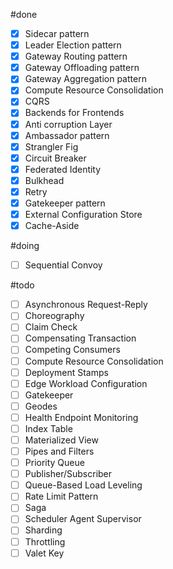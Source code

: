 

#done
- [x] Sidecar pattern
- [x] Leader Election pattern
- [x] Gateway Routing pattern
- [x] Gateway Offloading pattern
- [x] Gateway Aggregation pattern
- [x] Compute Resource Consolidation
- [x] CQRS
- [x] Backends for Frontends
- [x] Anti corruption Layer
- [x] Ambassador pattern
- [x] Strangler Fig
- [x] Circuit Breaker
- [x] Federated Identity
- [x] Bulkhead
- [x] Retry
- [x] Gatekeeper pattern
- [x] External Configuration Store
- [x] Cache-Aside

#doing

- [ ] Sequential Convoy

#todo


- [ ] Asynchronous Request-Reply
- [ ] Choreography
- [ ] Claim Check
- [ ] Compensating Transaction
- [ ] Competing Consumers
- [ ] Compute Resource Consolidation
- [ ] Deployment Stamps
- [ ] Edge Workload Configuration
- [ ] Gatekeeper
- [ ] Geodes
- [ ] Health Endpoint Monitoring
- [ ] Index Table
- [ ] Materialized View
- [ ] Pipes and Filters
- [ ] Priority Queue
- [ ] Publisher/Subscriber
- [ ] Queue-Based Load Leveling
- [ ] Rate Limit Pattern
- [ ] Saga
- [ ] Scheduler Agent Supervisor
- [ ] Sharding
- [ ] Throttling
- [ ] Valet Key
